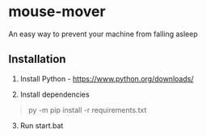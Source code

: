 # mouse-mover
An easy way to prevent your machine from falling asleep

## Installation
1. Install Python - https://www.python.org/downloads/

2. Install dependencies 
> py -m pip install -r requirements.txt

3. Run start.bat
